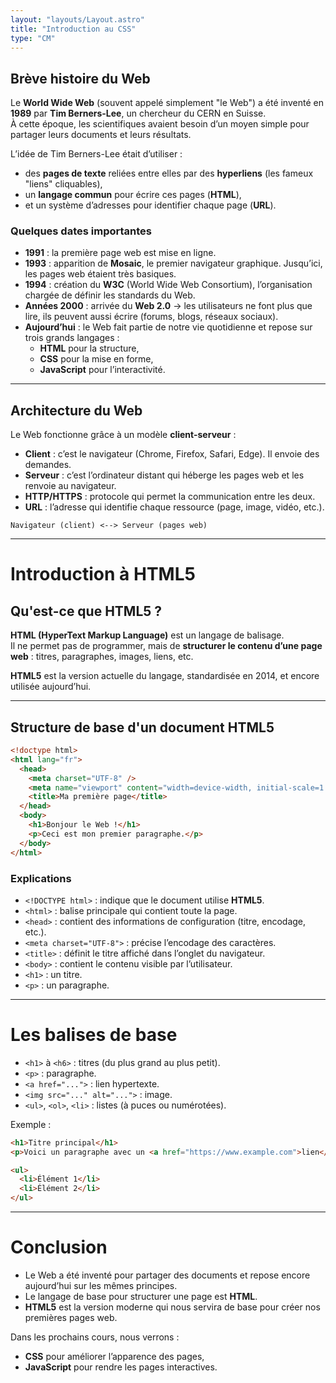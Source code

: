 ```yaml
---
layout: "layouts/Layout.astro"
title: "Introduction au CSS"
type: "CM"
---
```


## Brève histoire du Web

Le **World Wide Web** (souvent appelé simplement "le Web") a été inventé en **1989** par **Tim Berners-Lee**, un chercheur du CERN en Suisse.  
À cette époque, les scientifiques avaient besoin d’un moyen simple pour partager leurs documents et leurs résultats.  

L’idée de Tim Berners-Lee était d’utiliser :  
- des **pages de texte** reliées entre elles par des **hyperliens** (les fameux "liens" cliquables),  
- un **langage commun** pour écrire ces pages (**HTML**),  
- et un système d’adresses pour identifier chaque page (**URL**).  

### Quelques dates importantes

- **1991** : la première page web est mise en ligne.  
- **1993** : apparition de **Mosaic**, le premier navigateur graphique. Jusqu’ici, les pages web étaient très basiques.  
- **1994** : création du **W3C** (World Wide Web Consortium), l’organisation chargée de définir les standards du Web.  
- **Années 2000** : arrivée du **Web 2.0** → les utilisateurs ne font plus que lire, ils peuvent aussi écrire (forums, blogs, réseaux sociaux).  
- **Aujourd’hui** : le Web fait partie de notre vie quotidienne et repose sur trois grands langages :  
  - **HTML** pour la structure,  
  - **CSS** pour la mise en forme,  
  - **JavaScript** pour l’interactivité.  

---

## Architecture du Web

Le Web fonctionne grâce à un modèle **client-serveur** :  

- **Client** : c’est le navigateur (Chrome, Firefox, Safari, Edge). Il envoie des demandes.  
- **Serveur** : c’est l’ordinateur distant qui héberge les pages web et les renvoie au navigateur.  
- **HTTP/HTTPS** : protocole qui permet la communication entre les deux.  
- **URL** : l’adresse qui identifie chaque ressource (page, image, vidéo, etc.).  

```plaintext
Navigateur (client) <--> Serveur (pages web)
```

---

# Introduction à HTML5

## Qu'est-ce que HTML5 ?

**HTML (HyperText Markup Language)** est un langage de balisage.  
Il ne permet pas de programmer, mais de **structurer le contenu d’une page web** : titres, paragraphes, images, liens, etc.  

**HTML5** est la version actuelle du langage, standardisée en 2014, et encore utilisée aujourd’hui.

---

## Structure de base d'un document HTML5

```html
<!doctype html>
<html lang="fr">
  <head>
    <meta charset="UTF-8" />
    <meta name="viewport" content="width=device-width, initial-scale=1.0" />
    <title>Ma première page</title>
  </head>
  <body>
    <h1>Bonjour le Web !</h1>
    <p>Ceci est mon premier paragraphe.</p>
  </body>
</html>
```

### Explications

- `<!DOCTYPE html>` : indique que le document utilise **HTML5**.  
- `<html>` : balise principale qui contient toute la page.  
- `<head>` : contient des informations de configuration (titre, encodage, etc.).  
- `<meta charset="UTF-8">` : précise l’encodage des caractères.  
- `<title>` : définit le titre affiché dans l’onglet du navigateur.  
- `<body>` : contient le contenu visible par l’utilisateur.  
- `<h1>` : un titre.  
- `<p>` : un paragraphe.  

---

# Les balises de base

- `<h1>` à `<h6>` : titres (du plus grand au plus petit).  
- `<p>` : paragraphe.  
- `<a href="...">` : lien hypertexte.  
- `<img src="..." alt="...">` : image.  
- `<ul>`, `<ol>`, `<li>` : listes (à puces ou numérotées).  

Exemple :

```html
<h1>Titre principal</h1>
<p>Voici un paragraphe avec un <a href="https://www.example.com">lien</a>.</p>

<ul>
  <li>Élément 1</li>
  <li>Élément 2</li>
</ul>
```

---

# Conclusion

- Le Web a été inventé pour partager des documents et repose encore aujourd’hui sur les mêmes principes.  
- Le langage de base pour structurer une page est **HTML**.  
- **HTML5** est la version moderne qui nous servira de base pour créer nos premières pages web.  

Dans les prochains cours, nous verrons :  
- **CSS** pour améliorer l’apparence des pages,  
- **JavaScript** pour rendre les pages interactives.
